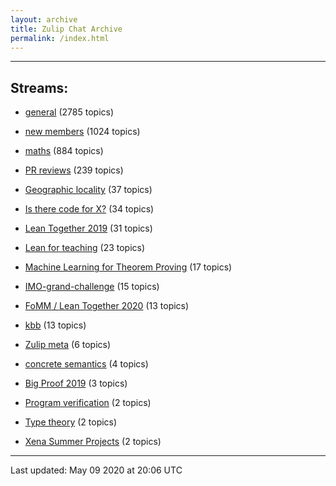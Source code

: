 ```yaml
---
layout: archive
title: Zulip Chat Archive
permalink: /index.html
---
```


---

## Streams:

* [general](stream/113488-general/index.html) (2785 topics)

* [new members](stream/113489-new-members/index.html) (1024 topics)

* [maths](stream/116395-maths/index.html) (884 topics)

* [PR reviews](stream/144837-PR-reviews/index.html) (239 topics)

* [Geographic locality](stream/224796-Geographic-locality/index.html) (37 topics)

* [Is there code for X?](stream/217875-Is-there-code-for-X%3F/index.html) (34 topics)

* [Lean Together 2019](stream/179818-Lean-Together-2019/index.html) (31 topics)

* [Lean for teaching](stream/187764-Lean-for-teaching/index.html) (23 topics)

* [Machine Learning for Theorem Proving](stream/219941-Machine-Learning-for-Theorem-Proving/index.html) (17 topics)

* [IMO-grand-challenge](stream/208328-IMO-grand-challenge/index.html) (15 topics)

* [FoMM / Lean Together 2020](stream/218272-FoMM-/-Lean-Together-2020/index.html) (13 topics)

* [kbb](stream/141825-kbb/index.html) (13 topics)

* [Zulip meta](stream/236604-Zulip-meta/index.html) (6 topics)

* [concrete semantics](stream/187724-concrete-semantics/index.html) (4 topics)

* [Big Proof 2019](stream/198800-Big-Proof-2019/index.html) (3 topics)

* [Program verification](stream/236449-Program-verification/index.html) (2 topics)

* [Type theory](stream/236446-Type-theory/index.html) (2 topics)

* [Xena Summer Projects](stream/237759-Xena-Summer-Projects/index.html) (2 topics)

<hr><p>Last updated: May 09 2020 at 20:06 UTC</p>